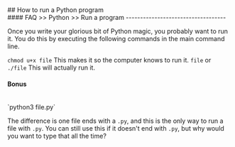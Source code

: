 <br>
<br>
## How to run a Python program
<br>
#### FAQ >> Python >> Run a program
-----------------------------------

  Once you write your glorious bit of Python magic, you probably want
to run it. You do this by executing the following commands in the main
command line.

`chmod u+x file`
This makes it so the computer knows to run it.
`file` or `./file`
This will actually run it.
<br>
#### Bonus
<br>
`python3 file.py`

The difference is one file ends with a `.py`, and this is the only way
to run a file with `.py`. You can still use this if it doesn't end
with `.py`, but why would you want to type that all the time?
